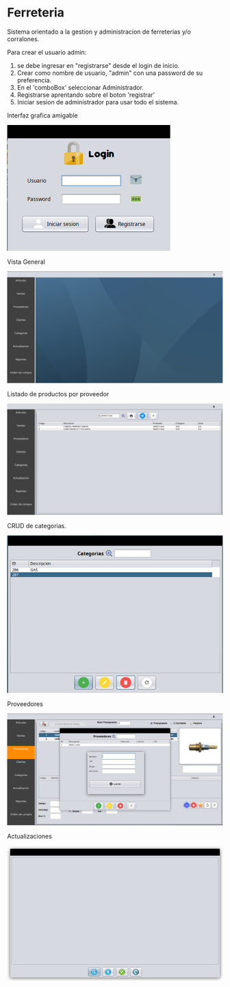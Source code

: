 # Ferreteria


Sistema orientado a la gestion y administracion de ferreterias y/o corralones.


Para crear el usuario admin:

1) se debe ingresar en "registrarse" desde el login de inicio.
2) Crear como nombre de usuario, "admin" con una password de su preferencia.
3) En el 'comboBox' seleccionar Administrador.
4) Registrarse aprentando sobre el boton 'registrar'
5) Iniciar sesion de administrador para usar todo el sistema.

Interfaz grafica amigable

![Login](https://github.com/ferc33/Ferreteria/blob/main/src/Sistema%20Imagenes/Login.png)

Vista General

![Escritorio](https://github.com/ferc33/Ferreteria/blob/main/src/Sistema%20Imagenes/Escritorio.png)

Listado de productos por proveedor

![Reporte](https://github.com/ferc33/Ferreteria/blob/main/src/Sistema%20Imagenes/Reportes.png)

CRUD de categorias.

![Categorias](https://github.com/ferc33/Ferreteria/blob/main/src/Sistema%20Imagenes/CRUD-Categorias.png)

Proveedores

![Proveedores](https://github.com/ferc33/Ferreteria/blob/main/src/Sistema%20Imagenes/CRUD-Proveedores.png)

Actualizaciones

![Actualizacion](https://github.com/ferc33/Ferreteria/blob/main/src/Sistema%20Imagenes/ActualizacionDeProductos.png)
